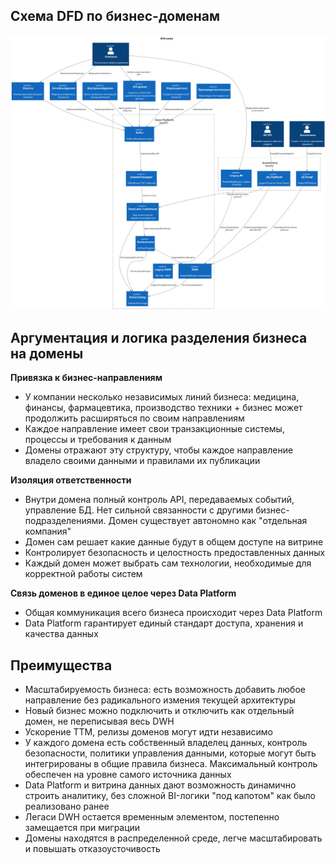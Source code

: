 ## Схема DFD по бизнес-доменам

![](../out/task%202/dfd/dfd.svg)

## Аргументация и логика разделения бизнеса на домены

**Привязка к бизнес-направлениям**
- У компании несколько независимых линий бизнеса: медицина, финансы, фармацевтика, производство техники + бизнес может продолжить расширяться по своим направлениям
- Каждое направление имеет свои транзакционные системы, процессы и требования к данным
- Домены отражают эту структуру, чтобы каждое направление владело своими данными и правилами их публикации

**Изоляция ответственности**
- Внутри домена полный контроль API, передаваемых событий, управление БД. Нет сильной связанности с другими бизнес-подразделениями. Домен существует автономно как "отдельная компания"
- Домен сам решает какие данные будут в общем доступе на витрине
- Контролирует безопасность и целостность предоставленных данных
- Каждый домен может выбрать сам технологии, необходимые для корректной работы систем

**Связь доменов в единое целое через Data Platform**
- Общая коммуникация всего бизнеса происходит через Data Platform
- Data Platform гарантирует единый стандарт доступа, хранения и качества данных

## Преимущества 
- Масштабируемость бизнеса: есть возможность добавить любое направление без радикального измения текущей архитектуры
- Новый бизнеc можно подключить и отключить как отдельный домен, не переписывая весь DWH
- Ускорение TTM, релизы доменов могут идти независимо
- У каждого домена есть собственный владелец данных, контроль безопасности, политики управления данными, которые могут быть интегрированы в общие правила бизнеса. Максимальный контроль обеспечен на уровне самого источника данных
- Data Platform и витрина данных дают возможность динамично строить аналитику, без сложной BI-логики "под капотом" как было реализовано ранее
- Легаси DWH остается временным элементом, постепенно замещается при миграции
- Домены находятся в распределенной среде, легче масштабировать и повышать отказоусточивость